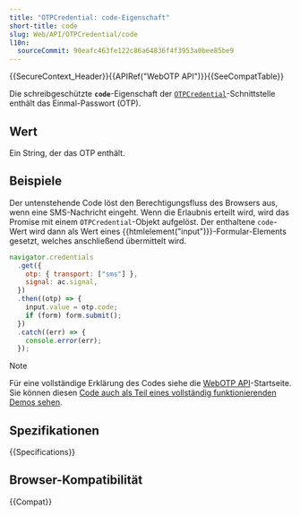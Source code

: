 ```yaml
---
title: "OTPCredential: code-Eigenschaft"
short-title: code
slug: Web/API/OTPCredential/code
l10n:
  sourceCommit: 90eafc463fe122c86a64836f4f3953a0bee85be9
---
```


{{SecureContext_Header}}{{APIRef("WebOTP API")}}{{SeeCompatTable}}

Die schreibgeschützte **`code`**-Eigenschaft der [`OTPCredential`](/de/docs/Web/API/OTPCredential)-Schnittstelle enthält das Einmal-Passwort (OTP).

## Wert

Ein String, der das OTP enthält.

## Beispiele

Der untenstehende Code löst den Berechtigungsfluss des Browsers aus, wenn eine SMS-Nachricht eingeht. Wenn die Erlaubnis erteilt wird, wird das Promise mit einem `OTPCredential`-Objekt aufgelöst. Der enthaltene `code`-Wert wird dann als Wert eines {{htmlelement("input")}}-Formular-Elements gesetzt, welches anschließend übermittelt wird.

```js
navigator.credentials
  .get({
    otp: { transport: ["sms"] },
    signal: ac.signal,
  })
  .then((otp) => {
    input.value = otp.code;
    if (form) form.submit();
  })
  .catch((err) => {
    console.error(err);
  });
```

> [!NOTE]
> Für eine vollständige Erklärung des Codes siehe die [WebOTP API](/de/docs/Web/API/WebOTP_API)-Startseite. Sie können diesen [Code auch als Teil eines vollständig funktionierenden Demos sehen](https://chrome.dev/web-otp-demo/).

## Spezifikationen

{{Specifications}}

## Browser-Kompatibilität

{{Compat}}
